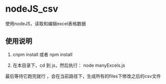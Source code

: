 # nodeJS_csv
使用nodeJS，读取和编辑excel表格数据
##  使用说明
1.  cnpm install 或者 npm install 

2. 在本目录下，cd 到 js，然后执行： node manyExcels.js 

最后等待它跑完就行 ，会在当前路径下，生成所有的files下修改之后的csv文件